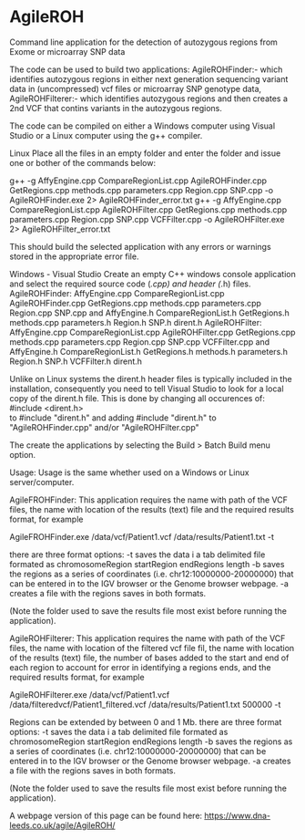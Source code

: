 # AgileROH
Command line application for the detection of autozygous regions from Exome or microarray SNP data

The code can be used to build two applications:
AgileROHFinder:- which identifies autozygous regions in either next generation sequencing variant data in (uncompressed) vcf files or microarray SNP genotype data,
AgileROHFilterer:- which identifies autozygous regions and then creates a 2nd VCF that contins variants in the autozygous regions.

The code can be compiled on either a Windows computer using Visual Studio or a Linux computer using the g++ compiler.

Linux
Place all the files in an empty folder and enter the folder and issue one or bother of the commands below:

g++ -g 	AffyEngine.cpp 	CompareRegionList.cpp 	AgileROHFinder.cpp 	GetRegions.cpp 	methods.cpp 	parameters.cpp 	Region.cpp 	SNP.cpp -o 	AgileROHFinder.exe 2> 	AgileROHFinder_error.txt
g++ -g 	AffyEngine.cpp 	CompareRegionList.cpp 	AgileROHFilter.cpp 	GetRegions.cpp 	methods.cpp 	parameters.cpp 	Region.cpp 	SNP.cpp 	VCFFilter.cpp -o 	AgileROHFilter.exe 2> 	AgileROHFilter_error.txt

This should build the selected application with any errors or warnings stored in the appropriate error file.

Windows - Visual Studio
Create an empty C++ windows console application and select the required source code (*.cpp) and header (*.h) files. 
AgileROHFinder: 
AffyEngine.cpp 	CompareRegionList.cpp 	AgileROHFinder.cpp 	GetRegions.cpp 	methods.cpp 	parameters.cpp 	Region.cpp 	SNP.cpp and AffyEngine.h 	CompareRegionList.h 	GetRegions.h 	methods.cpp 	parameters.h 	Region.h 	SNP.h  dirent.h
AgileROHFilter: AffyEngine.cpp 	CompareRegionList.cpp 	AgileROHFilter.cpp 	GetRegions.cpp 	methods.cpp 	parameters.cpp 	Region.cpp 	SNP.cpp 	VCFFilter.cpp and AffyEngine.h 	CompareRegionList.h 	GetRegions.h 	methods.h 	parameters.h 	Region.h 	SNP.h 	VCFFilter.h  dirent.h

Unlike on Linux systems the dirent.h header files is typically included in the installation, consequently you need to tell Visual Studio to look for a local copy of the dirent.h file. This is done by changing all occurences of:
#include <dirent.h>  
to
#include "dirent.h"
and adding 
#include "dirent.h"
to "AgileROHFinder.cpp" and/or "AgileROHFilter.cpp"

The create the applications by selecting the Build > Batch Build menu option. 

Usage:
Usage is the same whether used on a Windows or Linux server/computer.

AgileFROHFinder:
This application requires the name with path of the VCF files, the name with location of the results (text) file and the required results format, for example 

AgileFROHFinder.exe /data/vcf/Patient1.vcf /data/results/Patient1.txt -t

there are three format options:
-t saves the data i a tab delimited file formated as chromosome<tab>Region start<tab>Region end<tab>Regions length
-b saves the regions as a series of coordinates (i.e. chr12:10000000-20000000) that can be entered in to the IGV browser or the Genome browser webpage.
-a creates a file with the regions saves in both formats.

(Note the folder used to save the results file most exist before running the application).

AgileROHFilterer:
This application requires the name with path of the VCF files, the name with location of the filtered vcf file fil, the name with location of the results (text) file, the number of bases added to the start and end of each region to account for error in identifying a regions ends, and the required results format, for example 

AgileROHFilterer.exe /data/vcf/Patient1.vcf /data/filteredvcf/Patient1_filtered.vcf /data/results/Patient1.txt 500000 -t

Regions can be extended by between 0 and 1 Mb.
there are three format options:
-t saves the data i a tab delimited file formated as chromosome<tab>Region start<tab>Region end<tab>Regions length
-b saves the regions as a series of coordinates (i.e. chr12:10000000-20000000) that can be entered in to the IGV browser or the Genome browser webpage.
-a creates a file with the regions saves in both formats.

(Note the folder used to save the results file most exist before running the application).

A webpage version of this page can be found here: https://www.dna-leeds.co.uk/agile/AgileROH/
